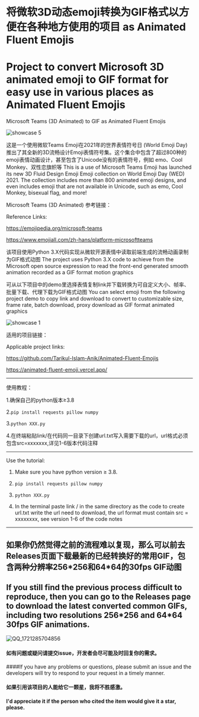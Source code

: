 # 将微软3D动态emoji转换为GIF格式以方便在各种地方使用的项目 as Animated Fluent Emojis
# Project to convert Microsoft 3D animated emoji to GIF format for easy use in various places as Animated Fluent Emojis

Microsoft Teams (3D Animated) to GIF
as Animated Fluent Emojis

![showcase 5](https://github.com/user-attachments/assets/fe3a7413-8368-45e9-a08a-0c5832a70b6d)

这是一个使用微软Teams Emoji在2021年的世界表情符号日 (World Emoji Day) 推出了其全新的3D流畅设计Emoji表情符号集。这个集合中包含了超过800种的emoji表情动画设计，甚至包含了Unicode没有的表情符号，例如 emo、Cool Monkey、双性恋旗帜等
This is a use of Microsoft Teams Emoji has launched its new 3D Fluid Design Emoji Emoji collection on World Emoji Day (WED) 2021. The collection includes more than 800 animated emoji designs, and even includes emoji that are not available in Unicode, such as emo, Cool Monkey, bisexual flag, and more!

Microsoft Teams (3D Animated) 
参考链接：

Reference Links:

https://emojipedia.org/microsoft-teams

https://www.emojiall.com/zh-hans/platform-microsoftteams

该项目使用Python 3.X代码实现从微软开源表情中读取前端生成的流畅动画录制为GIF格式动图
The project uses Python 3.X code to achieve from the Microsoft open source expression to read the front-end generated smooth animation recorded as a GIF format motion graphics

可从以下项目中的demo里选择表情复制link并下载转换为可自定义大小、帧率、批量下载、代理下载为GIF格式动图
You can select emoji from the following project demo to copy link and download to convert to customizable size, frame rate, batch download, proxy download as GIF format animated graphics

![showcase 1](https://github.com/user-attachments/assets/c9737d11-ea9c-4541-b3a4-3cee2a486e2f)

适用的项目链接：

Applicable project links:
    
https://github.com/Tarikul-Islam-Anik/Animated-Fluent-Emojis
    
https://animated-fluent-emoji.vercel.app/

---

使用教程：

1.确保自己的python版本≥3.8

2.`pip install requests pillow numpy`

3.`python XXX.py`

4.在终端粘贴link/在代码同一目录下创建url.txt写入需要下载的url，url格式必须包含src=xxxxxxx,详见1-6版本代码注释

---

Use the tutorial:

1. Make sure you have python version ≥ 3.8.

2. `pip install requests pillow numpy`

3. `python XXX.py`

4. In the terminal paste link / in the same directory as the code to create url.txt write the url need to download, the url format must contain src = xxxxxxxx, see version 1-6 of the code notes

---

## 如果你仍然觉得之前的流程难以复现，那么可以前去Releases页面下载最新的已经转换好的常用GIF，包含两种分辨率256\*256和64\*64的30fps GIF动图
## If you still find the previous process difficult to reproduce, then you can go to the Releases page to download the latest converted common GIFs, including two resolutions 256\*256 and 64\*64 30fps GIF animations.

![QQ_1721285704856](https://github.com/user-attachments/assets/d988173c-e26e-46de-a3bd-bccaa8d3096b)

#### 如有问题或疑问请提交issue，开发者会尽可能及时回复你的需求。

####If you have any problems or questions, please submit an issue and the developers will try to respond to your request in a timely manner.

#### 如果引用该项目的人能给它一颗星，我将不胜感激。

#### I'd appreciate it if the person who cited the item would give it a star, please.
